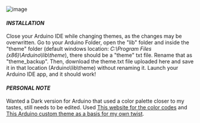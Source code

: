 ![image](https://user-images.githubusercontent.com/85502727/170727517-a7f68cad-3942-4d76-ae64-0db1d81491f1.png)
  
#### *INSTALLATION*
   Close your Arduino IDE while changing themes, as the changes may be overwritten. Go to your Arduino Folder, open the "lib" folder and inside the "theme" folder (default windows location: *C:\Program Files (x86)\Arduino\lib\theme*), there should be a "theme" txt file. Rename that as "theme_backup". Then, download the theme.txt file uploaded here and save it in that location (Arduino\lib\theme) without renaming it. Launch your Arduino IDE app, and it should work!
   
#### *PERSONAL NOTE*
   Wanted a Dark version for Arduino that used a color palette closer to my tastes, still needs to be edited.
   Used [This website for the color codes](https://htmlcolorcodes.com/) and [This Arduino custom theme as a basis for my own twist](https://create.arduino.cc/projecthub/konradhtc/one-dark-arduino-modern-dark-theme-for-arduino-ide-2fca81).
